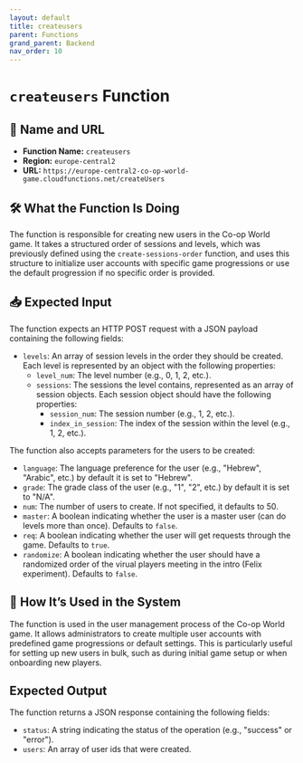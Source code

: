 ```yaml
---
layout: default
title: createusers
parent: Functions
grand_parent: Backend
nav_order: 10
---
```


# `createusers` Function

## 🔗 Name and URL

- **Function Name:** `createusers`
- **Region:** `europe-central2`
- **URL:** `https://europe-central2-co-op-world-game.cloudfunctions.net/createUsers`

## 🛠️ What the Function Is Doing

The function is responsible for creating new users in the Co-op World game. It takes a structured order of sessions and levels, which was previously defined using the `create-sessions-order` function, and uses this structure to initialize user accounts with specific game progressions or use the default progression if no specific order is provided.

## 📥 Expected Input

The function expects an HTTP POST request with a JSON payload containing the following fields:

- `levels`: An array of session levels in the order they should be created. Each level is represented by an object with the following properties:
  - `level_num`: The level number (e.g., 0, 1, 2, etc.).
  - `sessions`: The sessions the level contains, represented as an array of session objects. Each session object should have the following properties:
    - `session_num`: The session number (e.g., 1, 2, etc.).
    - `index_in_session`: The index of the session within the level (e.g., 1, 2, etc.).

The function also accepts parameters for the users to be created:

- `language`: The language preference for the user (e.g., "Hebrew", "Arabic", etc.) by default it is set to "Hebrew".
- `grade`: The grade class of the user (e.g., "1", "2", etc.) by default it is set to "N/A".
- `num`: The number of users to create. If not specified, it defaults to 50.
- `master`: A boolean indicating whether the user is a master user (can do levels more than once). Defaults to `false`.
- `req`: A boolean indicating whether the user will get requests through the game. Defaults to `true`.
- `randomize`: A boolean indicating whether the user should have a randomized order of the virual players meeting in the intro (Felix experiment). Defaults to `false`.

## 🔄 How It’s Used in the System

The function is used in the user management process of the Co-op World game. It allows administrators to create multiple user accounts with predefined game progressions or default settings. This is particularly useful for setting up new users in bulk, such as during initial game setup or when onboarding new players.

## Expected Output

The function returns a JSON response containing the following fields:

- `status`: A string indicating the status of the operation (e.g., "success" or "error").
- `users`: An array of user ids that were created.
